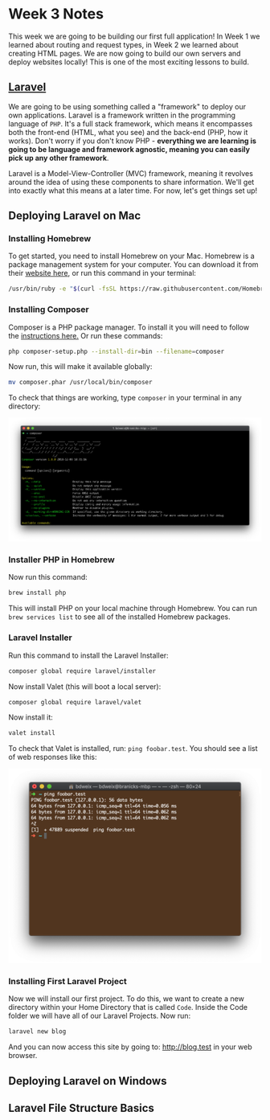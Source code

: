 # Week 3 Notes

This week we are going to be building our first full application! In Week 1 we learned about routing and request types, in Week 2 we learned about creating HTML pages. We are now going to build our own servers and deploy websites locally! This is one of the most exciting lessons to build.

## [Laravel](https://laravel.com/)

We are going to be using something called a "framework" to deploy our own applications. Laravel is a framework written in the programming language of `PHP`. It's a full stack framework, which means it encompasses both the front-end (HTML, what you see) and the back-end (PHP, how it works). Don't worry if you don't know PHP - **everything we are learning is going to be language and framework agnostic, meaning you can easily pick up any other framework**.

Laravel is a Model-View-Controller (MVC) framework, meaning it revolves around the idea of using these components to share information. We'll get into exactly what this means at a later time. For now, let's get things set up!

## Deploying Laravel on Mac

### Installing Homebrew

To get started, you need to install Homebrew on your Mac. Homebrew is a package management system for your computer. You can download it from their [website here](https://brew.sh/), or run this command in your terminal: 

```bash
/usr/bin/ruby -e "$(curl -fsSL https://raw.githubusercontent.com/Homebrew/install/master/install)"

```

### Installing Composer

Composer is a PHP package manager. To install it you will need to follow the [instructions here.](https://getcomposer.org/doc/00-intro.md) Or run these commands:

```bash
php composer-setup.php --install-dir=bin --filename=composer
```

Now run, this will make it available globally:

```bash
mv composer.phar /usr/local/bin/composer
```

To check that things are working, type `composer` in your terminal in any directory: 

![composer](/src/composer.png)

### Installer PHP in Homebrew

Now run this command:

```bash
brew install php
```

This will install PHP on your local machine through Homebrew. You can run `brew services list` to see all of the installed Homebrew packages.

### Laravel Installer

Run this command to install the Laravel Installer: 

```bash
composer global require laravel/installer
```

Now install Valet (this will boot a local server):

```bash
composer global require laravel/valet
```

Now install it:

```bash
valet install
```

To check that Valet is installed, run: `ping foobar.test`. You should see a list of web responses like this:

![valet-test](/src/valet-test.png)

### Installing First Laravel Project

Now we will install our first project. To do this, we want to create a new directory within your Home Directory that is called `Code`. Inside the Code folder we will have all of our Laravel Projects. Now run:

```bash
laravel new blog
```

And you can now access this site by going to: http://blog.test in your web browser.

## Deploying Laravel on Windows

## Laravel File Structure Basics

